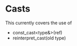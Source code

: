 # Casts

This currently covers the use of

* const\_cast\<type\&\>(ref)
* reinterpret_cast<new type>(old type)
